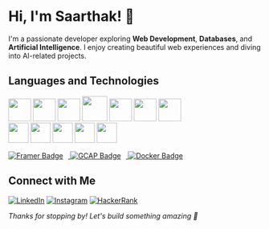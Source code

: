 # Hi, I'm Saarthak! 👋
I'm a passionate developer exploring **Web Development**, **Databases**, and **Artificial Intelligence**. I enjoy creating beautiful web experiences and diving into AI-related projects.

## Languages and Technologies

<p>
  <img src="https://img.shields.io/badge/-Python-3776AB?style=for-the-badge&logo=python&logoColor=white" height="45"/>
  <img src="https://img.shields.io/badge/-Java-007396?style=for-the-badge&logo=java&logoColor=white" height="45"/>
  <img src="https://img.shields.io/badge/-JavaScript-F7DF1E?style=for-the-badge&logo=javascript&logoColor=black" height="45"/>
  <img src="https://img.shields.io/badge/-C-00599C?style=for-the-badge&logo=c&logoColor=white" height="50"/>
  <img src="https://img.shields.io/badge/-C++-00599C?style=for-the-badge&logo=c%2B%2B&logoColor=white" height="45"/>
  <img src="https://img.shields.io/badge/-HTML5-E34F26?style=for-the-badge&logo=html5&logoColor=white" height="45"/>
  <img src="https://img.shields.io/badge/-CSS3-1572B6?style=for-the-badge&logo=css3&logoColor=white" height="45"/><br>

  <img src="https://img.shields.io/badge/-React-61DAFB?style=for-the-badge&logo=react&logoColor=black" height="40"/>
  <img src="https://img.shields.io/badge/-Figma-F24E1E?style=for-the-badge&logo=figma&logoColor=white" height="40"/>
  <img src="https://img.shields.io/badge/-Google_Cloud-FBBB00?style=for-the-badge&logo=google-cloud&logoColor=white" height="40"/>
  <img src="https://img.shields.io/badge/-Rasa-FF5C5C?style=for-the-badge&logo=rasa&logoColor=white" height="40"/>
  <img src="https://img.shields.io/badge/-Canva-07B4F8?style=for-the-badge&logo=canva&logoColor=white" height="40"/>
</p>

<p>
  <a href="https://www.framer.com/">
    <img src="https://img.shields.io/badge/Framer-05F?style=for-the-badge&logo=framer&logoColor=white" alt="Framer Badge" style="margin-right: 10px;"/>
  </a>
  <a href="https://gcap.com">
    <img src="https://img.shields.io/badge/GCAP-Certified-blue?style=for-the-badge&logo=google&logoColor=white" alt="GCAP Badge" style="margin-right: 10px;"/>
  </a>
  <a href="https://www.docker.com/">
    <img src="https://img.shields.io/badge/Docker-257bd6?style=for-the-badge&logo=docker&logoColor=white" alt="Docker Badge" />
  </a>
</p>





## Connect with Me

[![LinkedIn](https://img.shields.io/badge/-LinkedIn-0A66C2?style=flat&logo=linkedin&logoColor=white)](https://linkedin.com/in/saarthak-kulkarni-7a355b31b)
[![Instagram](https://img.shields.io/badge/-Instagram-E4405F?style=flat&logo=instagram&logoColor=white)](https://instagram.com/saaarthak_27)
[![HackerRank](https://img.shields.io/badge/-HackerRank-2EC866?style=flat&logo=hackerrank&logoColor=white)](https://www.hackerrank.com/saarthakrkulkar1)

*Thanks for stopping by! Let's build something amazing 🚀*
